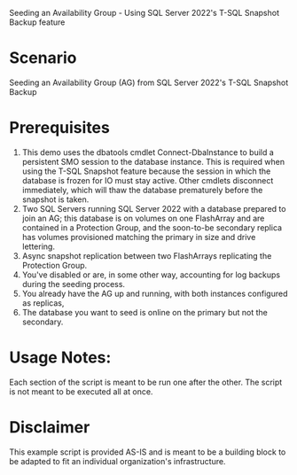  Seeding an Availability Group - Using SQL Server 2022's T-SQL Snapshot Backup feature 

# Scenario
Seeding an Availability Group (AG) from SQL Server 2022's T-SQL Snapshot Backup

# Prerequisites
1. This demo uses the dbatools cmdlet Connect-DbaInstance to build a persistent SMO session to the database instance.  This is required when using the T-SQL Snapshot feature because the session in which the database is frozen for IO must stay active. Other cmdlets disconnect immediately, which will thaw the database prematurely before the snapshot is taken.
2. Two SQL Servers running SQL Server 2022 with a database prepared to join an AG; this database is on volumes on one FlashArray and are contained in a Protection Group, and the soon-to-be secondary replica has volumes provisioned matching the primary in size and drive lettering.
3. Async snapshot replication between two FlashArrays replicating the Protection Group.
4. You've disabled or are, in some other way, accounting for log backups during the seeding process.
5. You already have the AG up and running, with both instances configured as replicas,
6. The database you want to seed is online on the primary but not the secondary.

# Usage Notes:
Each section of the script is meant to be run one after the other. The script is not meant to be executed all at once. 

# Disclaimer
This example script is provided AS-IS and is meant to be a building block to be adapted to fit an individual organization's infrastructure.